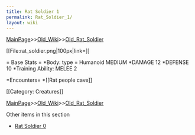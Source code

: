 ```yaml
---
title: Rat Soldier 1
permalink: Rat_Soldier_1/
layout: wiki
---
```


[MainPage](/keeperrl_wiki/ "wikilink")>>[Old_Wiki](/keeperrl_wiki/Old_Wiki "wikilink")>>[Old_Rat_Soldier](/keeperrl_wiki/Old_Rat_Soldier "wikilink")

[[File:rat_soldier.png|100px|link=]]

= Base Stats =
*Body: type = Humanoid MEDIUM 
*DAMAGE 12
*DEFENSE 10
*Training Ability: MELEE 2

=Encounters=
*[[Rat people cave]] 

[[Category: Creatures]]

[MainPage](/keeperrl_wiki/ "wikilink")>>[Old_Wiki](/keeperrl_wiki/Old_Wiki "wikilink")>>[Old_Rat_Soldier](/keeperrl_wiki/Old_Rat_Soldier "wikilink")

Other items in this section
-    [Rat Soldier 0](/keeperrl_wiki/Rat_Soldier_0 "wikilink")
